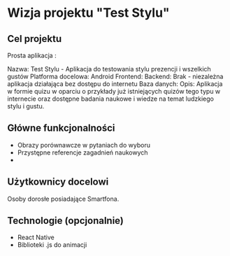 # Wizja projektu "Test Stylu"

## Cel projektu

Prosta aplikacja :

Nazwa: Test Stylu - Aplikacja do testowania stylu prezencji i wszelkich gustów
Platforma docelowa: Android
Frontend:
Backend: Brak - niezależna aplikacja działająca bez dostępu do internetu
Baza danych:
Opis:
Aplikacja w formie quizu w oparciu o przykłady już istniejących quizów tego typu w internecie oraz dostępne badania naukowe i wiedze na temat ludzkiego stylu i gustu.

## Główne funkcjonalności

- Obrazy porównawcze w pytaniach do wyboru
- Przystępne referencje zagadnień naukowych
-

## Użytkownicy docelowi

Osoby dorosłe posiadające Smartfona.

## Technologie (opcjonalnie)

- React Native
- Biblioteki .js do animacji
